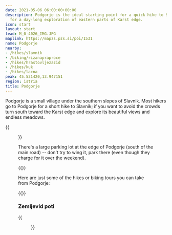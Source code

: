 ```yaml
---
date: 2021-05-06 06:00:00+00:00
description: Podgorje is the ideal starting point for a quick hike to Slavnik, or
  for a day-long exploration of eastern parts of Karst edge.
icon: start
layout: start
lead: M_0-4026_IMG.JPG
maplink: https://mapzs.pzs.si/poi/1531
name: Podgorje
nearby:
- /hikes/slavnik
- /biking/rizanapraproce
- /hikes/hrastovljezazid
- /hikes/kuk
- /hikes/lacna
peak: 45.531420,13.947151
region: istria
title: Podgorje
---
```

Podgorje is a small village under the southern slopes of Slavnik. Most hikers go to Podgorje for a short hike to Slavnik; if you want to avoid the crowds turn south toward the Karst edge and explore its beautiful views and endless meadows.

{{<figure src="M_0-4026_IMG.JPG" caption="Podgorje from Kojnik">}} 

There's a large parking lot at the edge of Podgorje (south of the main road) -- don't try to wing it, park there (even though they charge for it over the weekend).

{{<start-details>}}

Here are just some of the hikes or biking tours you can take from Podgorje:

{{<start-hike-list>}}

### Zemljevid poti

{{<figure src="M_0-4055_IMG.JPG" caption="Zemljevid poti v okolici Podgorja">}}
